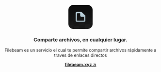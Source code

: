 <div align="center">
    <img src="icon.png" title="Filebeam" alt="Icono de Filebeam" height="80"
    width="80">
    <h3 align="center">
        Comparte archivos, en cualquier lugar.
    </h3>
    <p align="center">
        Filebeam es un servicio el cual te permite compartir archivos
        rápidamente a traves de enlaces directos
    </p>
    <a href="https://filebeam.xyz">
        <strong>
            filebeam.xyz ↗
        </strong>
    </a>
</div>